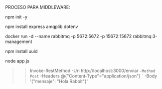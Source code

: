 PROCESO PARA MIDDLEWARE:

npm init -y

npm install express amqplib dotenv

docker run -d --name rabbitmq -p 5672:5672 -p 15672:15672 rabbitmq:3-management

npm install uuid 

node app.js
>> Invoke-RestMethod -Uri http://localhost:3000/enviar `
>>  -Method Post `
>>  -Headers @{"Content-Type"="application/json"} `
>>  -Body '{"mensaje": "Hola Rabbit"}'
